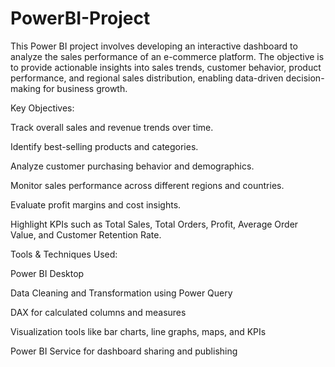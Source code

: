 # PowerBI-Project
This Power BI project involves developing an interactive dashboard to analyze the sales performance of an e-commerce platform. The objective is to provide actionable insights into sales trends, customer behavior, product performance, and regional sales distribution, enabling data-driven decision-making for business growth.

Key Objectives:

Track overall sales and revenue trends over time.

Identify best-selling products and categories.

Analyze customer purchasing behavior and demographics.

Monitor sales performance across different regions and countries.

Evaluate profit margins and cost insights.

Highlight KPIs such as Total Sales, Total Orders, Profit, Average Order Value, and Customer Retention Rate.


Tools & Techniques Used:

Power BI Desktop

Data Cleaning and Transformation using Power Query

DAX for calculated columns and measures

Visualization tools like bar charts, line graphs, maps, and KPIs

Power BI Service for dashboard sharing and publishing
